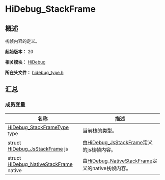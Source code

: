 # HiDebug_StackFrame

<!--Kit: Performance Analysis Kit-->
<!--Subsystem: HiviewDFX-->
<!--Owner: @hello_harmony; @yu_haoqiaida-->
<!--SE: @kutcherzhou1-->
<!--TSE: @gcw_KuLfPSbe-->

## 概述

栈帧内容的定义。

**起始版本：** 20

**相关模块：** [HiDebug](capi-hidebug.md)

**所在头文件：** [hidebug_type.h](capi-hidebug-type-h.md)

## 汇总

### 成员变量

| 名称                                                                           | 描述                                              |
|------------------------------------------------------------------------------|-------------------------------------------------|
| [HiDebug_StackFrameType](capi-hidebug-type-h.md#hidebug_stackframetype) type | 当前栈的类型。                                         |
| struct [HiDebug_JsStackFrame](capi-hidebug-hidebug-jsstackframe.md) js       | 由[HiDebug_JsStackFrame](capi-hidebug-hidebug-jsstackframe.md)定义的js栈帧内容。         |
| struct [HiDebug_NativeStackFrame](capi-hidebug-hidebug-nativestackframe.md) native                                   | 由[HiDebug_NativeStackFrame](capi-hidebug-hidebug-nativestackframe.md)定义的native栈帧内容。 |


